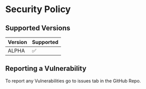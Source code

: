 # Security Policy

## Supported Versions


| Version | Supported          |
| ------- | ------------------ |
| ALPHA   | :white_check_mark: |


## Reporting a Vulnerability

To report any Vulnerabilities go to issues tab in the GitHub Repo. 
